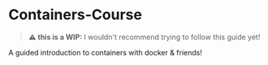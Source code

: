 # Containers-Course
> **⚠ this is a WIP:** I wouldn't recommend trying to follow this guide yet!

A guided introduction to containers with docker &amp; friends!
